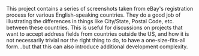 This project contains a series of screenshots taken from eBay's registration process for various English-speaking countries. They do a good job of illustrating the differences in things like City/State, Postal Code, etc. between these countries. This is useful for discussions on projects that want to accept address fields from countries outside the US, and how it is not necessarily trivial nor the right thing to do, to have a one-size-fits-all form...but that this can also introduce additional development complexity.
